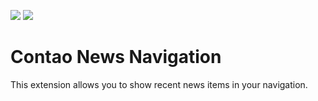 [![](https://img.shields.io/packagist/v/inspiredminds/contao-news-navigation.svg)](https://packagist.org/packages/inspiredminds/contao-news-navigation)
[![](https://img.shields.io/packagist/dt/inspiredminds/contao-news-navigation.svg)](https://packagist.org/packages/inspiredminds/contao-news-navigation)

Contao News Navigation
======================

This extension allows you to show recent news items in your navigation.
